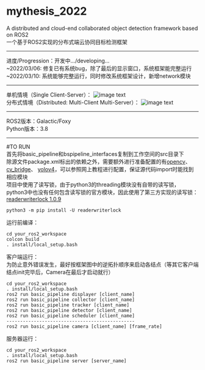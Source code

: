 # mythesis_2022
A distributed and cloud-end collaborated object detection framework based on ROS2  
一个基于ROS2实现的分布式端云协同目标检测框架  
****
进度/Progression：开发中.../developing...  
~2022/03/06: 修复已有系统bug，除了最后的显示窗口，系统框架能完整运行  
~2022/03/10: 系统能够完整运行，同时修改系统框架设计，新增network模块  
****  
单机情境（Single Client-Server）：
![image text](https://github.com/sysu18364109/mythesis_2022/blob/main/pic1.png)  
分布式情境（Distributed: Multi-Client Multi-Server）：
![image text](https://github.com/sysu18364109/mythesis_2022/blob/main/pic2.png)  
****  
ROS2版本：Galactic/Foxy  
Python版本：3.8  
****  
#TO RUN  
首先将basic_pipeline和bspipeline_interfaces复制到工作空间的src目录下  
除源文件package.xml标出的依赖之外，需要额外进行准备配置的有[opencv](https://docs.opencv.org/4.x/index.html)、 [cv_bridge](https://github.com/ros-perception/vision_opencv/tree/ros2/cv_bridge)、 [yolov4](https://github.com/Tianxiaomo/pytorch-YOLOv4)，可以参照网上教程进行配置，保证源代码import时能找到相应模块  
项目中使用了读写锁，由于python3的threading模块没有自带的读写锁，python3中也没有任何包含读写锁的官方模块，因此使用了第三方实现的读写锁：[readerwriterlock 1.0.9](https://pypi.org/project/readerwriterlock/)
```
python3 -m pip install -U readerwriterlock
```
运行前编译：  
```
cd your_ros2_workspace
colcon build
. install/local_setup.bash
```
客户端运行：  
为防止意外错误发生，最好按框架图中的逆拓扑顺序来启动各结点（等其它客户端结点init完毕后，Camera在最后才启动就行）  
```
cd your_ros2_workspace
. install/local_setup.bash
ros2 run basic_pipeline displayer [client_name]
ros2 run basic_pipeline collector [client_name]
ros2 run basic_pipeline tracker [client_name]
ros2 run basic_pipeline detector [client_name]
ros2 run basic_pipeline scheduler [client_name]
-----------------------------------------------
ros2 run basic_pipeline camera [client_name] [frame_rate]
```
  
服务器运行：  
```
cd your_ros2_workspace
. install/local_setup.bash
ros2 run basic_pipeline server [server_name]
```
